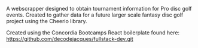 A webscrapper designed to obtain tournament information for Pro disc golf events. Created to gather data for a future larger scale fantasy disc golf project using the Cheerio library.


Created using the Concordia Bootcamps React boilerplate found here: https://github.com/decodejacques/fullstack-dev.git
